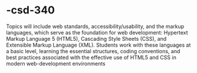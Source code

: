 # -csd-340
Topics will include web standards, accessibility/usability, and the markup languages, which serve as the foundation for web development: Hypertext Markup Language 5 (HTML5), Cascading Style Sheets (CSS), and Extensible Markup Language (XML). Students work with these languages at a basic level, learning the essential structures, coding conventions, and best practices associated with the effective use of HTML5 and CSS in modern web-development environments
